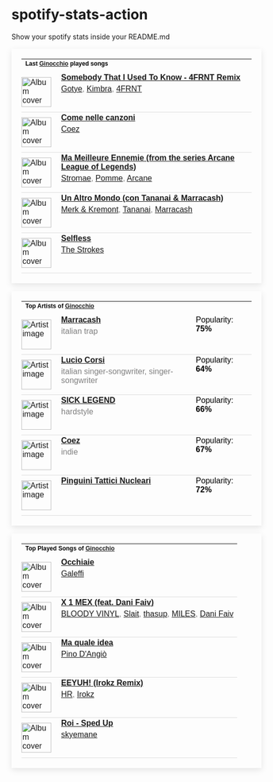 # spotify-stats-action
Show your spotify stats inside your README.md

<!-- BEGIN SPOTIFY STATS: LAST PLAYED SONGS -->
<table style="border: none; padding: 20px; box-shadow: 0px 4px 12px rgba(0, 0, 0, 0.1); max-width: 100%; font-family: Arial, sans-serif;">
  <tr>
    <td colspan="3" style="padding-bottom: 10px;">
      <h4 style="margin: 0; font-size: 12px; color: black;">Last <a href="https://open.spotify.com/user/giuliotognetto00">Ginocchio</a> played songs</h4>
    </td>
  </tr>

  <!-- Begin song rows -->
  
  <tr style="border-bottom: 1px solid #ddd;">
    <td style="padding: 10px 10px 10px 0;">
      <img src="https://i.scdn.co/image/ab67616d0000b273e72715688f633bf309ce1142" href="https://open.spotify.com/track/2EDJkuEd5tvxSAPiXCHACe" alt="Album cover" style="width: 60px; height: 60px;">
    </td>
    <td style="vertical-align: top; padding-left: 10px;">
      <p style="margin: 0; color: black;"><a href="https://open.spotify.com/track/2EDJkuEd5tvxSAPiXCHACe"><strong>Somebody That I Used To Know - 4FRNT Remix</strong></a></p>
      <p style="margin: 5px 0 0 0; color: grey;"><a href="https://open.spotify.com/artist/2AsusXITU8P25dlRNhcAbG">Gotye</a>, <a href="https://open.spotify.com/artist/6hk7Yq1DU9QcCCrz9uc0Ti">Kimbra</a>, <a href="https://open.spotify.com/artist/1S8wMSqZTtMPWdwEnqCci0">4FRNT</a></p>
    </td>
  </tr>
  
  <tr style="border-bottom: 1px solid #ddd;">
    <td style="padding: 10px 10px 10px 0;">
      <img src="https://i.scdn.co/image/ab67616d0000b2738f05338b112b25d40aad90c6" href="https://open.spotify.com/track/6Pnziw2QOsrYVJjvXpZ8fZ" alt="Album cover" style="width: 60px; height: 60px;">
    </td>
    <td style="vertical-align: top; padding-left: 10px;">
      <p style="margin: 0; color: black;"><a href="https://open.spotify.com/track/6Pnziw2QOsrYVJjvXpZ8fZ"><strong>Come nelle canzoni</strong></a></p>
      <p style="margin: 5px 0 0 0; color: grey;"><a href="https://open.spotify.com/artist/5dXlc7MnpaTeUIsHLVe3n4">Coez</a></p>
    </td>
  </tr>
  
  <tr style="border-bottom: 1px solid #ddd;">
    <td style="padding: 10px 10px 10px 0;">
      <img src="https://i.scdn.co/image/ab67616d0000b2732aab4ea84f431ad7d92fecbb" href="https://open.spotify.com/track/4lriIG2vNqwDWzOj2I9rtj" alt="Album cover" style="width: 60px; height: 60px;">
    </td>
    <td style="vertical-align: top; padding-left: 10px;">
      <p style="margin: 0; color: black;"><a href="https://open.spotify.com/track/4lriIG2vNqwDWzOj2I9rtj"><strong>Ma Meilleure Ennemie (from the series Arcane League of Legends)</strong></a></p>
      <p style="margin: 5px 0 0 0; color: grey;"><a href="https://open.spotify.com/artist/5j4HeCoUlzhfWtjAfM1acR">Stromae</a>, <a href="https://open.spotify.com/artist/6e3pZKXUxrPfnUPJ960Hd9">Pomme</a>, <a href="https://open.spotify.com/artist/57nPqD7z62gDdq37US9XJR">Arcane</a></p>
    </td>
  </tr>
  
  <tr style="border-bottom: 1px solid #ddd;">
    <td style="padding: 10px 10px 10px 0;">
      <img src="https://i.scdn.co/image/ab67616d0000b2738b55be183bd3e08021d15cc6" href="https://open.spotify.com/track/01Lhwz9MYE6hu58oLQjOxh" alt="Album cover" style="width: 60px; height: 60px;">
    </td>
    <td style="vertical-align: top; padding-left: 10px;">
      <p style="margin: 0; color: black;"><a href="https://open.spotify.com/track/01Lhwz9MYE6hu58oLQjOxh"><strong>Un Altro Mondo (con Tananai & Marracash)</strong></a></p>
      <p style="margin: 5px 0 0 0; color: grey;"><a href="https://open.spotify.com/artist/5rRcnWrevHgbuWjl7Lhft7">Merk & Kremont</a>, <a href="https://open.spotify.com/artist/35V1WomiedCJeGfupcPm7s">Tananai</a>, <a href="https://open.spotify.com/artist/5AZuEF0feCXMkUCwQiQlW7">Marracash</a></p>
    </td>
  </tr>
  
  <tr style="border-bottom: 1px solid #ddd;">
    <td style="padding: 10px 10px 10px 0;">
      <img src="https://i.scdn.co/image/ab67616d0000b273bfa99afb5ef0d26d5064b23b" href="https://open.spotify.com/track/2t0wwvR15fc3K1ey8OiOaN" alt="Album cover" style="width: 60px; height: 60px;">
    </td>
    <td style="vertical-align: top; padding-left: 10px;">
      <p style="margin: 0; color: black;"><a href="https://open.spotify.com/track/2t0wwvR15fc3K1ey8OiOaN"><strong>Selfless</strong></a></p>
      <p style="margin: 5px 0 0 0; color: grey;"><a href="https://open.spotify.com/artist/0epOFNiUfyON9EYx7Tpr6V">The Strokes</a></p>
    </td>
  </tr>
  
  <!-- End song rows -->
</table>
<!-- END SPOTIFY STATS: LAST PLAYED SONGS -->

<!-- BEGIN SPOTIFY STATS: TOP ARTISTS -->
<table style="border: none; padding: 20px; box-shadow: 0px 4px 12px rgba(0, 0, 0, 0.1); max-width: 100%; font-family: Arial, sans-serif;">
  <tr>
    <td colspan="3" style="padding-bottom: 10px;">
      <h4 style="margin: 0; font-size: 12px; color: black;">Top Artists of <a href="https://open.spotify.com/user/giuliotognetto00">Ginocchio</a></h4>
    </td>
  </tr>

  <!-- Begin artist rows -->
  
  <tr style="border-bottom: 1px solid #ddd;">
    <td style="padding: 10px 10px 10px 0;">
      <img src="https://i.scdn.co/image/ab6761610000e5eb8aa0ff279be0623fce3e6c9d" href="https://open.spotify.com/artist/5AZuEF0feCXMkUCwQiQlW7" alt="Artist image" style="width: 60px; height: 60px;">
    </td>
    <td style="vertical-align: top; padding-left: 10px;">
      <p style="margin: 0; color: black;"><a href="https://open.spotify.com/artist/5AZuEF0feCXMkUCwQiQlW7"><strong>Marracash</strong></a></p>
      <p style="margin: 5px 0 0 0; color: grey;">italian trap</p>
    </td>
    <td style="vertical-align: top; padding-left: 10px;">
      <p style="margin: 0; color: black;">Popularity: <strong>75%</strong></p>
    </td>
  </tr>
  
  <tr style="border-bottom: 1px solid #ddd;">
    <td style="padding: 10px 10px 10px 0;">
      <img src="https://i.scdn.co/image/ab6761610000e5ebdf17e6585404841088292a25" href="https://open.spotify.com/artist/1rGpYQGiwKelukgqpI6xKx" alt="Artist image" style="width: 60px; height: 60px;">
    </td>
    <td style="vertical-align: top; padding-left: 10px;">
      <p style="margin: 0; color: black;"><a href="https://open.spotify.com/artist/1rGpYQGiwKelukgqpI6xKx"><strong>Lucio Corsi</strong></a></p>
      <p style="margin: 5px 0 0 0; color: grey;">italian singer-songwriter, singer-songwriter</p>
    </td>
    <td style="vertical-align: top; padding-left: 10px;">
      <p style="margin: 0; color: black;">Popularity: <strong>64%</strong></p>
    </td>
  </tr>
  
  <tr style="border-bottom: 1px solid #ddd;">
    <td style="padding: 10px 10px 10px 0;">
      <img src="https://i.scdn.co/image/ab6761610000e5ebc29ee5bd25bcb741f9377b05" href="https://open.spotify.com/artist/3EYY5FwDkHEYLw5V86SAtl" alt="Artist image" style="width: 60px; height: 60px;">
    </td>
    <td style="vertical-align: top; padding-left: 10px;">
      <p style="margin: 0; color: black;"><a href="https://open.spotify.com/artist/3EYY5FwDkHEYLw5V86SAtl"><strong>SICK LEGEND</strong></a></p>
      <p style="margin: 5px 0 0 0; color: grey;">hardstyle</p>
    </td>
    <td style="vertical-align: top; padding-left: 10px;">
      <p style="margin: 0; color: black;">Popularity: <strong>66%</strong></p>
    </td>
  </tr>
  
  <tr style="border-bottom: 1px solid #ddd;">
    <td style="padding: 10px 10px 10px 0;">
      <img src="https://i.scdn.co/image/ab6761610000e5eb84f1202871531a5afcd31cdc" href="https://open.spotify.com/artist/5dXlc7MnpaTeUIsHLVe3n4" alt="Artist image" style="width: 60px; height: 60px;">
    </td>
    <td style="vertical-align: top; padding-left: 10px;">
      <p style="margin: 0; color: black;"><a href="https://open.spotify.com/artist/5dXlc7MnpaTeUIsHLVe3n4"><strong>Coez</strong></a></p>
      <p style="margin: 5px 0 0 0; color: grey;">indie</p>
    </td>
    <td style="vertical-align: top; padding-left: 10px;">
      <p style="margin: 0; color: black;">Popularity: <strong>67%</strong></p>
    </td>
  </tr>
  
  <tr style="border-bottom: 1px solid #ddd;">
    <td style="padding: 10px 10px 10px 0;">
      <img src="https://i.scdn.co/image/ab6761610000e5eb3b96cd66c6bf065f7b773a33" href="https://open.spotify.com/artist/6RdcIWVKYYzNzjQRd3oyHS" alt="Artist image" style="width: 60px; height: 60px;">
    </td>
    <td style="vertical-align: top; padding-left: 10px;">
      <p style="margin: 0; color: black;"><a href="https://open.spotify.com/artist/6RdcIWVKYYzNzjQRd3oyHS"><strong>Pinguini Tattici Nucleari</strong></a></p>
      <p style="margin: 5px 0 0 0; color: grey;"></p>
    </td>
    <td style="vertical-align: top; padding-left: 10px;">
      <p style="margin: 0; color: black;">Popularity: <strong>72%</strong></p>
    </td>
  </tr>
  
  <!-- End artist rows -->
</table>
<!-- END SPOTIFY STATS: TOP ARTISTS -->

<!-- BEGIN SPOTIFY STATS: MOST PLAYED SONG -->
<table style="border: none; padding: 20px; box-shadow: 0px 4px 12px rgba(0, 0, 0, 0.1); max-width: 100%; font-family: Arial, sans-serif;">
  <tr>
    <td colspan="3" style="padding-bottom: 10px;">
      <h4 style="margin: 0; font-size: 12px; color: black;">Top Played Songs of <a href="https://open.spotify.com/user/giuliotognetto00">Ginocchio</a></h4>
    </td>
  </tr>

  <!-- Begin top songs rows -->
  
  <tr style="border-bottom: 1px solid #ddd;">
    <td style="padding: 10px 10px 10px 0;">
      <img src="https://i.scdn.co/image/ab67616d0000b27383627891f19fcba34ca5f1ae" href="https://open.spotify.com/track/7i7iqHvilL3S95Np8Pg6iX" alt="Album cover" style="width: 60px; height: 60px;">
    </td>
    <td style="vertical-align: top; padding-left: 10px;">
      <p style="margin: 0; color: black;"><a href="https://open.spotify.com/track/7i7iqHvilL3S95Np8Pg6iX"><strong>Occhiaie</strong></a></p>
      <p style="margin: 5px 0 0 0; color: grey;"><a href="https://open.spotify.com/artist/6pTrxLsUwhhpJyrEeEr4Bh">Galeffi</a></p>
    </td>
  </tr>
  
  <tr style="border-bottom: 1px solid #ddd;">
    <td style="padding: 10px 10px 10px 0;">
      <img src="https://i.scdn.co/image/ab67616d0000b273cc08fd1c89e82db9cbb105ce" href="https://open.spotify.com/track/6W30ttL2kUQ5jT4CnXPJdG" alt="Album cover" style="width: 60px; height: 60px;">
    </td>
    <td style="vertical-align: top; padding-left: 10px;">
      <p style="margin: 0; color: black;"><a href="https://open.spotify.com/track/6W30ttL2kUQ5jT4CnXPJdG"><strong>X 1 MEX (feat. Dani Faiv)</strong></a></p>
      <p style="margin: 5px 0 0 0; color: grey;"><a href="https://open.spotify.com/artist/0VitAFMCI2apQxKzDjg1PU">BLOODY VINYL</a>, <a href="https://open.spotify.com/artist/2KXYAKQTxHuUHDtVgeGn6w">Slait</a>, <a href="https://open.spotify.com/artist/19i93sA0D7yS9dYoVNBqAA">thasup</a>, <a href="https://open.spotify.com/artist/1gs79u8PKkWAW1yfymbkTt">MILES</a>, <a href="https://open.spotify.com/artist/0ffKEtMDnROKWyJtXUnLbJ">Dani Faiv</a></p>
    </td>
  </tr>
  
  <tr style="border-bottom: 1px solid #ddd;">
    <td style="padding: 10px 10px 10px 0;">
      <img src="https://i.scdn.co/image/ab67616d0000b273cad8789bb4e3de4e81ece093" href="https://open.spotify.com/track/50f0mt35cIwwu3Krk7nS7b" alt="Album cover" style="width: 60px; height: 60px;">
    </td>
    <td style="vertical-align: top; padding-left: 10px;">
      <p style="margin: 0; color: black;"><a href="https://open.spotify.com/track/50f0mt35cIwwu3Krk7nS7b"><strong>Ma quale idea</strong></a></p>
      <p style="margin: 5px 0 0 0; color: grey;"><a href="https://open.spotify.com/artist/1uXGmHao7MMRBwCCncmyB6">Pino D'Angiò</a></p>
    </td>
  </tr>
  
  <tr style="border-bottom: 1px solid #ddd;">
    <td style="padding: 10px 10px 10px 0;">
      <img src="https://i.scdn.co/image/ab67616d0000b2733e5aa35de4eab383d0aa876f" href="https://open.spotify.com/track/7oEpESpS2mKA7AGLmd1al9" alt="Album cover" style="width: 60px; height: 60px;">
    </td>
    <td style="vertical-align: top; padding-left: 10px;">
      <p style="margin: 0; color: black;"><a href="https://open.spotify.com/track/7oEpESpS2mKA7AGLmd1al9"><strong>EEYUH! (Irokz Remix)</strong></a></p>
      <p style="margin: 5px 0 0 0; color: grey;"><a href="https://open.spotify.com/artist/3UrGictkKDBfGKpK2ZiWGX">HR</a>, <a href="https://open.spotify.com/artist/2vKxv2oKVSEJZ1VmuLUOvY">Irokz</a></p>
    </td>
  </tr>
  
  <tr style="border-bottom: 1px solid #ddd;">
    <td style="padding: 10px 10px 10px 0;">
      <img src="https://i.scdn.co/image/ab67616d0000b273399b1dc0d027f8e4c36648cb" href="https://open.spotify.com/track/23vZqJEwX9lKdWxGDpBF7G" alt="Album cover" style="width: 60px; height: 60px;">
    </td>
    <td style="vertical-align: top; padding-left: 10px;">
      <p style="margin: 0; color: black;"><a href="https://open.spotify.com/track/23vZqJEwX9lKdWxGDpBF7G"><strong>Roi - Sped Up</strong></a></p>
      <p style="margin: 5px 0 0 0; color: grey;"><a href="https://open.spotify.com/artist/5xhQRvvr6V7zoQn5MPNZfJ">skyemane</a></p>
    </td>
  </tr>
  
  <!-- End top songs rows -->
</table>
<!-- END SPOTIFY STATS: MOST PLAYED SONG -->